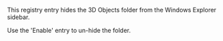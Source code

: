 This registry entry hides the 3D Objects folder from the Windows Explorer sidebar.

Use the 'Enable' entry to un-hide the folder.
